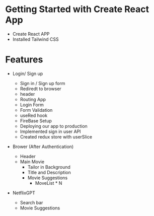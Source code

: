 # Getting Started with Create React App

- Create React APP
- Installed Tailwind CSS


# Features 
- Login/ Sign up
    - Sign in / Sign up form
    - Rediredt to browser 
    - header
    - Routing App
    - Login Form
    - Form Validation
    - useRed hook
    - FireBase Setup
    - Deploying our app to production
    - Implemented sign in user API
    - Created redux store with userSlice

- Brower (After Authentication)
    - Header 
    - Main Movie
        - Tailor in Background
        - Title and Description 
        - Movie Suggestions 
            - MoveList * N
- NetflixGPT
    - Search bar
    - Movie Suggestions
                